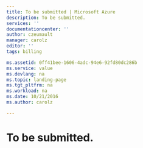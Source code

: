 ```yaml
---
title: To be submitted | Microsoft Azure
description: To be submitted.
services: ''
documentationcenter: ''
author: czeumault
manager: carolz
editor: ''
tags: billing

ms.assetid: 0ff41bee-1606-4adc-94e6-92fd80dc286b
ms.service: value
ms.devlang: na
ms.topic: landing-page
ms.tgt_pltfrm: na
ms.workload: na
ms.date: 10/21/2016
ms.author: carolz

---
```

# To be submitted.
